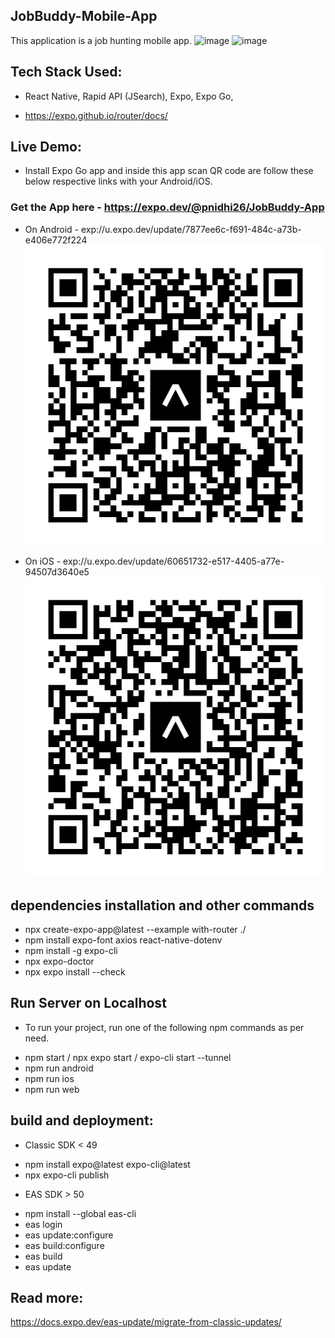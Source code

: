 ## JobBuddy-Mobile-App
This application is a job hunting mobile app.
![image](https://github.com/pnidhi26/JobBuddy/assets/30867614/c078bf26-eab1-4b68-88cb-56b16139a586)
![image](https://github.com/pnidhi26/JobBuddy/assets/30867614/8aa0d4d7-a36e-4dec-b804-9ea15239ec60)

## Tech Stack Used:
* React Native, Rapid API (JSearch), Expo, Expo Go, 
- https://expo.github.io/router/docs/


## Live Demo:
* Install Expo Go app and inside this app scan QR code are follow these below respective links with your Android/iOS.

### Get the App here - https://expo.dev/@pnidhi26/JobBuddy-App

* On Android - exp://u.expo.dev/update/7877ee6c-f691-484c-a73b-e406e772f224
![Alt text](image.png)

* On iOS  - exp://u.expo.dev/update/60651732-e517-4405-a77e-94507d3640e5
![Alt text](image-1.png)


## dependencies installation and other commands 
* npx create-expo-app@latest --example with-router ./
* npm install expo-font axios react-native-dotenv
* npm install -g expo-cli
* npx expo-doctor 
* npx expo install --check

## Run Server on Localhost
* To run your project, run one of the following npm commands as per need.
- npm start / npx expo start / expo-cli start --tunnel
- npm run android
- npm run ios
- npm run web


## build and deployment:

- Classic SDK < 49
* npm install expo@latest expo-cli@latest
* npx expo-cli publish

- EAS SDK > 50
* npm install --global eas-cli
* eas login
* eas update:configure
* eas build:configure
* eas build
* eas update


## Read more:
https://docs.expo.dev/eas-update/migrate-from-classic-updates/



